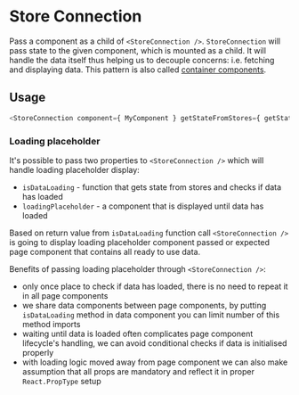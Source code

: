 # Store Connection

Pass a component as a child of `<StoreConnection />`. `StoreConnection` will pass state to the given component, which is mounted as a child.
It will handle the data itself thus helping us to decouple concerns: i.e. fetching and displaying data. This pattern is also called [container components](https://medium.com/@learnreact/container-components-c0e67432e005).

## Usage

```js
<StoreConnection component={ MyComponent } getStateFromStores={ getStateFromStores } />;
```

### Loading placeholder

It's possible to pass two properties to `<StoreConnection />` which will handle loading placeholder display:

- `isDataLoading` - function that gets state from stores and checks if data has loaded
- `loadingPlaceholder` - a component that is displayed until data has loaded

Based on return value from `isDataLoading` function call `<StoreConnection />` is going to display loading placeholder component passed or expected page component that contains all ready to use data.

Benefits of passing loading placeholder through `<StoreConnection />`:

- only once place to check if data has loaded, there is no need to repeat it in all page components
- we share data components between page components, by putting `isDataLoading` method in data component you can limit number of this method imports
- waiting until data is loaded often complicates page component lifecycle's handling, we can avoid conditional checks if data is initialised properly
- with loading logic moved away from page component we can also make assumption that all props are mandatory and reflect it in proper `React.PropType` setup

